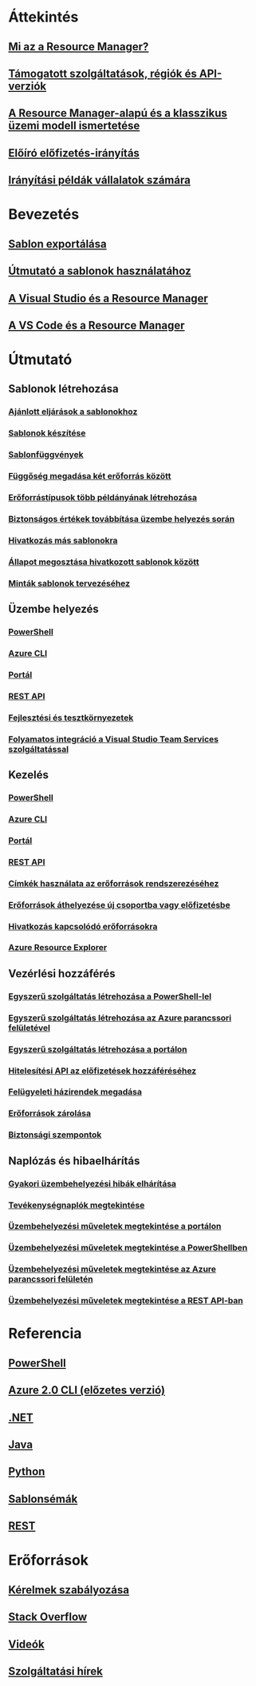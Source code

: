 # Áttekintés
## [Mi az a Resource Manager?](resource-group-overview.md)
## [Támogatott szolgáltatások, régiók és API-verziók](resource-manager-supported-services.md)
## [A Resource Manager-alapú és a klasszikus üzemi modell ismertetése](resource-manager-deployment-model.md)
## [Előíró előfizetés-irányítás](resource-manager-subscription-governance.md)
## [Irányítási példák vállalatok számára](resource-manager-subscription-examples.md)

# Bevezetés
## [Sablon exportálása](resource-manager-export-template.md)
## [Útmutató a sablonok használatához](resource-manager-template-walkthrough.md)
## [A Visual Studio és a Resource Manager](vs-azure-tools-resource-groups-deployment-projects-create-deploy.md)
## [A VS Code és a Resource Manager](resource-manager-vs-code.md)

# Útmutató
## Sablonok létrehozása
### [Ajánlott eljárások a sablonokhoz](resource-manager-template-best-practices.md)
### [Sablonok készítése](resource-group-authoring-templates.md)
### [Sablonfüggvények](resource-group-template-functions.md)
### [Függőség megadása két erőforrás között](resource-group-define-dependencies.md)
### [Erőforrástípusok több példányának létrehozása](resource-group-create-multiple.md)
### [Biztonságos értékek továbbítása üzembe helyezés során](resource-manager-keyvault-parameter.md)
### [Hivatkozás más sablonokra](resource-group-linked-templates.md)
### [Állapot megosztása hivatkozott sablonok között](best-practices-resource-manager-state.md)
### [Minták sablonok tervezéséhez](best-practices-resource-manager-design-templates.md)
## Üzembe helyezés
### [PowerShell](resource-group-template-deploy.md)
### [Azure CLI](resource-group-template-deploy-cli.md)
### [Portál](resource-group-template-deploy-portal.md)
### [REST API](resource-group-template-deploy-rest.md)
### [Fejlesztési és tesztkörnyezetek](solution-dev-test-environments.md)
### [Folyamatos integráció a Visual Studio Team Services szolgáltatással](../vs-azure-tools-resource-groups-ci-in-vsts.md?toc=%2fazure%2fazure-resource-manager%2ftoc.json)
## Kezelés
### [PowerShell](powershell-azure-resource-manager.md)
### [Azure CLI](xplat-cli-azure-resource-manager.md)
### [Portál](resource-group-portal.md)
### [REST API](resource-manager-rest-api.md)
### [Címkék használata az erőforrások rendszerezéséhez](resource-group-using-tags.md)
### [Erőforrások áthelyezése új csoportba vagy előfizetésbe](resource-group-move-resources.md)
### [Hivatkozás kapcsolódó erőforrásokra](resource-group-link-resources.md)
### [Azure Resource Explorer](resource-manager-resource-explorer.md)
## Vezérlési hozzáférés
### [Egyszerű szolgáltatás létrehozása a PowerShell-lel](resource-group-authenticate-service-principal.md)
### [Egyszerű szolgáltatás létrehozása az Azure parancssori felületével](resource-group-authenticate-service-principal-cli.md)
### [Egyszerű szolgáltatás létrehozása a portálon](resource-group-create-service-principal-portal.md)
### [Hitelesítési API az előfizetések hozzáféréséhez](resource-manager-api-authentication.md)
### [Felügyeleti házirendek megadása](resource-manager-policy.md)
### [Erőforrások zárolása](resource-group-lock-resources.md)
### [Biztonsági szempontok](best-practices-resource-manager-security.md)
## Naplózás és hibaelhárítás
### [Gyakori üzembehelyezési hibák elhárítása](resource-manager-common-deployment-errors.md)
### [Tevékenységnaplók megtekintése](resource-group-audit.md)
### [Üzembehelyezési műveletek megtekintése a portálon](resource-manager-troubleshoot-deployments-portal.md)
### [Üzembehelyezési műveletek megtekintése a PowerShellben](resource-manager-troubleshoot-deployments-powershell.md)
### [Üzembehelyezési műveletek megtekintése az Azure parancssori felületén](resource-manager-troubleshoot-deployments-cli.md)
### [Üzembehelyezési műveletek megtekintése a REST API-ban](resource-manager-troubleshoot-deployments-rest.md)

# Referencia
## [PowerShell](/powershell/resourcemanager/azurerm.resources/v3.2.0/azurerm.resources)
## [Azure 2.0 CLI (előzetes verzió)](/cli/azure/resource)
## [.NET](/dotnet/api/microsoft.azure.management.resourcemanager)
## [Java](/java/api/com.microsoft.azure.management.resources)
## [Python](http://azure-sdk-for-python.readthedocs.io/en/latest/resourcemanagement.html)
## [Sablonsémák](https://github.com/Azure/azure-resource-manager-schemas)
## [REST](/rest/api/resources/)

# Erőforrások
## [Kérelmek szabályozása](resource-manager-request-limits.md)
## [Stack Overflow](http://stackoverflow.com/questions/tagged/azure-resource-manager)
## [Videók](https://azure.microsoft.com/documentation/videos/index/?services=azure-resource-manager)
## [Szolgáltatási hírek](https://azure.microsoft.com/updates/?product=azure-resource-manager)


<!--HONumber=Jan17_HO1-->


